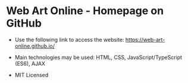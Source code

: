 # Web Art Online - Homepage on GitHub

- Use the following link to access the website: <https://web-art-online.github.io/>

- Main technologies may be used: HTML, CSS, JavaScript/TypeScript (ES6), AJAX

- MIT Licensed
